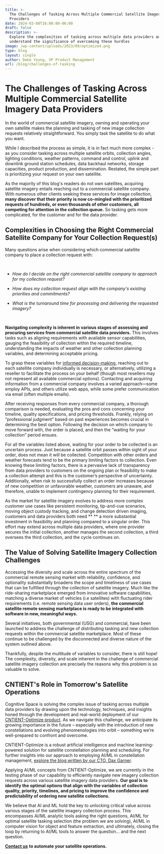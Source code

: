 ```yaml
---
title: >-
  The Challenges of Tasking Across Multiple Commercial Satellite Imagery Data
  Providers
date: 2024-03-08T16:00:00-06:00
draft: false
description: >-
  Explore the complexities of tasking across multiple data providers and
  understand the significance of overcoming these hurdles
image: /wp-content/uploads/2023/09/optimize4.png
type: blog
layout: single
author: Deke Young, VP Product Management
url: /blog/challenges-of-tasking
---
```

# The Challenges of Tasking Across Multiple Commercial Satellite Imagery Data Providers

In the world of commercial satellite imagery, owning and operating your own satellite makes the planning and tasking of new image collection requests relatively straightforward. You simply task the satellite to do what you want.

While I described the process as simple, it is in fact much more complex - as you consider tasking across multiple satellite orbits, collection angles, lighting conditions, weather patterns, command and control, uplink and downlink ground station schedules, data backhaul networks, storage capacities, product production, and dissemination. Restated, the simple part is prioritizing your request on your own satellite.&nbsp;

As the majority of this blog's readers do not own satellites, acquiring satellite imagery entails reaching out to a commercial satellite company. With numerous other clients seeking these services for image collection, **many discover that their priority is now co-mingled with the prioritized requests of hundreds, or even thousands of other customers, all competing for attention in the collection queue.** So tasking gets more complicated, for the customer and for the data provider.&nbsp;&nbsp;

## Complexities in Choosing the Right Commercial Satellite Company for Your Collection Request(s)

Many questions arise when considering which commercial satellite company to place a collection request with:

&nbsp;

* *How do I decide on the right commercial satellite company to approach for my collection request?*
* *How does my collection request align with the company's existing priorities and commitments?*&nbsp;
* *What is the turnaround time for processing and delivering the requested imagery?*&nbsp;

  &nbsp;

**Navigating complexity is inherent in various stages of assessing and procuring services from commercial satellite data providers.** This involves tasks such as aligning requirements with available sensor capabilities, gauging the feasibility of collection within the required timeline, understanding the impacts of weather and other collection planning variables, and determining acceptable pricing.

To grasp these variables for [<u>informed decision-making</u>](https://www.cognitivespace.com/blog/2023/automated-satellite-operations/), reaching out to each satellite company individually is necessary, or alternatively, utilizing a reseller to facilitate the process on your behalf (though most resellers may not represent all available commercial options). Contacting and acquiring information from a commercial company involves a varied approach—some employ APIs, and others utilize web apps, while some prefer communication via email (often multiple emails).&nbsp;

After receiving responses from every commercial company, a thorough comparison is needed, evaluating the pros and cons concerning your timeline, quality specifications, and pricing thresholds. Frankly, relying on “professional judgment” based on past experiences becomes crucial in determining the best option. Following the decision on which company to move forward with, the order is placed, and then the “waiting for your collection” period ensues.

For all the variables listed above, waiting for your order to be collected is an uncertain process. Just because a satellite orbit passes within sight of your order, does not mean it will be collected. Competition with other orders and weather forecasts tend to be the primary limiting factors to collection. Even knowing these limiting factors, there is a pervasive lack of transparency from data providers to customers on the ongoing plan or feasibility to make a collection attempt and this is the customer’s perspective of uncertainty. Additionally, when risk to successfully collect an order increases because of new competition or unfavorable weather, customers are unaware, and therefore, unable to implement contingency planning for their requirement.&nbsp;

As the market for satellite imagery evolves to address more complex customer use cases like persistent monitoring, tip-and-cue scenarios, moving object custody tracking, and change detection driven imaging, customers and data providers both need ** ** a more substantial investment in feasibility and planning compared to a singular order. This effort may extend across multiple data providers, where one provider secures the initial collection, another manages the second collection, a third oversees the third collection, and the cycle continues on.&nbsp;

## The Value of Solving Satellite Imagery Collection Challenges

Accessing the diversity and scale across the entire spectrum of the commercial remote sensing market with reliability, confidence, and optionality substantially broadens the scope and timeliness of use cases that can be fulfilled through the collection of satellite imagery. Much like the ride-sharing marketplace emerged from innovative software capabilities, matching a diverse market of vehicles (i.e satellites) with fluctuating rider requirements (i.e. remote sensing data user orders), **the commercial satellite remote sensing marketplace is ready to be integrated with software in new, meaningful ways.**

Several initiatives, both governmental (USG) and commercial, have been launched to address the challenge of distributing tasking and new collection requests within the commercial satellite marketplace. Most of these continue to be challenged by the disconnected and diverse nature of the system outlined above.&nbsp;

Thankfully, despite the multitude of variables to consider, there is still hope! The complexity, diversity, and scale inherent in the challenge of commercial satellite imagery collection are precisely the reasons why this problem is so valuable to solve.&nbsp;

## CNTIENT's Role in Tomorrow's Satellite Operations

Cognitive Space is solving the complex issue of tasking across multiple data providers by drawing upon the technology, techniques, and insights honed through the development and real-world deployment of our [<u>CNTIENT-Optimize product</u>](https://www.cognitivespace.com/product/). As we navigate this challenge, we anticipate its growing importance in the future – especially with the introduction of new constellations and evolving phenomenologies into orbit – something we’re well-prepared to confront and overcome.

CNTIENT-Optimize is a robust artificial intelligence and machine learning-powered solution for satellite constellation planning and scheduling. For further insights into our approach to employing AI/ML in constellation management, [<u>explore the blog written by our CTO, Dax Garner</u>](https://www.cognitivespace.com/blog/2023/role-of-ai-and-ml-in-satellite-constellation-management/).

Applying AI/ML concepts from CNTIENT-Optimize, we are currently in the testing phase of our capability to efficiently navigate new imagery collection requests across various satellite imagery data providers. **Our goal is to identify the optimal options that align with the variables of collection quality, priority, timelines, and pricing to improve the confidence and predictability of ordering new satellite collections.**&nbsp;&nbsp;

We believe that AI and ML hold the key to unlocking critical value across various stages of the satellite imagery collection process. This encompasses AI/ML analytic tools asking the right questions, AI/ML for optimal satellite tasking selection (the problem we are solving), AI/ML in computer vision for object and feature extraction, and ultimately, closing the loop by returning to AI/ML tools to answer the question… and the next question.&nbsp;

[**<u>Contact us</u>**](https://www.cognitivespace.com/contact/) **to automate your satellite operations.**

&nbsp;

&nbsp;

&nbsp;